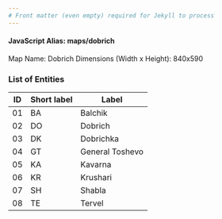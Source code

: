 ```yaml
---
# Front matter (even empty) required for Jekyll to process
---
```


#### JavaScript Alias: maps/dobrich

Map Name: Dobrich
Dimensions (Width x Height): 840x590





### List of Entities

ID | Short label | Label
---|---|---|
01|BA|Balchik
02|DO|Dobrich
03|DK|Dobrichka
04|GT|General Toshevo
05|KA|Kavarna
06|KR|Krushari
07|SH|Shabla
08|TE|Tervel

